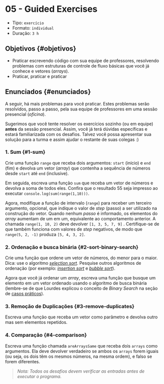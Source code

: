 # 05 - Guided Exercises

* Tipo: `exercício`
* Formato: `individual`
* Duração: `3 h`

## Objetivos {#objetivos}

* Praticar escrevendo código com sua equipe de professores, resolvendo problemas com estruturas de controle de fluxo básicas que você já conhece e vetores \(_arrays_\).
* Praticar, praticar e praticar

## Enunciados {#enunciados}

A seguir, há mais problemas para você praticar. Estes problemas serão resolvidos, passo a passo, pela sua equipe de professores em uma sessão presencial \(_oficina_\).

Sugerimos que você tente resolver os exercícios sozinho \(ou em equipe\) **antes** da sessão presencial. Assim, você já terá dúvidas específicas e estará familiarizada com os desafios. Talvez você possa apresentar sua solução para a turma e assim ajudar o restante de suas colegas :\)

### 1. Sum {#1-sum}

Crie uma função `range` que receba dois argumentos: `start` \(início\) e `end` \(fim\) e devolva um vetor \(_array_\) que contenha a sequência de números desde `start` até `end` \(inclusive\).

Em seguida, escreva uma função `sum` que receba um vetor de números e devolva a soma de todos eles. Confira que o resultado 55 seja impresso ao executar `console.log(sum(range(1,10)))`. 

Agora, modifique a função de intervalo \(`range`\) para receber um terceiro argumento, opcional, que indique o valor de _step_ \(passo\) a ser utilizado na construção do vetor. Quando nenhum _passo_ é informado, os elementos do _array_ aumentam de um em um, equivalente ao comportamento anterior. A chamada `range(1, 10, 2)` deve devolver `[1, 3, 5, 7, 9]` . Certifique-se de que também funciona com valores de _step_ negativos, de modo que `range(5, 2, -1)` produza `[5, 4, 3, 2]`.

### 2. Ordenação e busca binária {#2-sort-binary-search}

Crie uma função que ordene um vetor de números, do menor para o maior. Dica: use o algoritmo [_selection sort_](https://pt.wikipedia.org/wiki/Selection_sort). Pesquise outros algoritmos de ordenação \(por exemplo: [_insertion sort_](https://en.wikipedia.org/wiki/Insertion_sort#/media/File:Insertion-sort-example-300px.gif) e [_bubble sort_](https://upload.wikimedia.org/wikipedia/commons/c/c8/Bubble-sort-example-300px.gif)\).

Agora que você já ordenar um _array_, escreva uma função que busque um elemento em um vetor ordenado usando o algoritmo de busca binária \(lembre-se de que Lourdes explicou o conceito de _Binary Search_ na seção de [casos práticos](https://github.com/cemsbr/curricula-js/tree/c6998931224de18024ff94fef6b5e22187e52577/02-basic-programming/02-arrays/05-guided-exercises/08-practical-cases/README.md)\).

### 3. Remoção de Duplicações {#3-remove-duplicates}

Escreva uma função que receba um vetor como parâmetro e devolva outro mas sem elementos repetidos.

### 4. Comparação {#4-comparison}

Escreva uma função chamada `areArraysSame` que receba dois `arrays` como argumentos. Ela deve devolver verdadeiro se ambos os `arrays` forem iguais \(ou seja, os dois têm os mesmos números, na mesma ordem\), e falso se forem diferentes.

> _Nota: Todos os desafios devem verificar as entradas antes de executar o programa._

